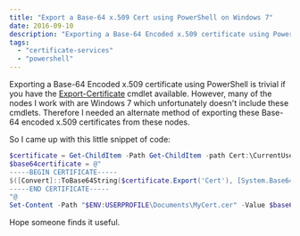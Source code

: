 ```yaml
---
title: "Export a Base-64 x.509 Cert using PowerShell on Windows 7"
date: 2016-09-10
description: "Exporting a Base-64 Encoded x.509 certificate using PowerShell is trivial if you have the Export-Certificate cmdlet available. However, many of the nodes I work with are Windows 7 which unfortunately doesn't include these cmdlets."
tags:
  - "certificate-services"
  - "powershell"
---
```


Exporting a Base-64 Encoded x.509 certificate using PowerShell is trivial if you have the [Export-Certificate](https://technet.microsoft.com/en-us/library/hh848628.aspx) cmdlet available. However, many of the nodes I work with are Windows 7 which unfortunately doesn't include these cmdlets. Therefore I needed an alternate method of exporting these Base-64 encoded x.509 certificates from these nodes.

So I came up with this little snippet of code:

```powershell
$certificate = Get-ChildItem -Path Get-ChildItem -path Cert:\CurrentUser\My\D675AE3AE9F7B56348C17EE527F261CFCEA0FD13
$base64certificate = @"
-----BEGIN CERTIFICATE-----
$([Convert]::ToBase64String($certificate.Export('Cert'), [System.Base64FormattingOptions]::InsertLineBreaks)))
-----END CERTIFICATE-----
"@
Set-Content -Path "$ENV:USERPROFILE\Documents\MyCert.cer" -Value $base64certificate
```

Hope someone finds it useful.
